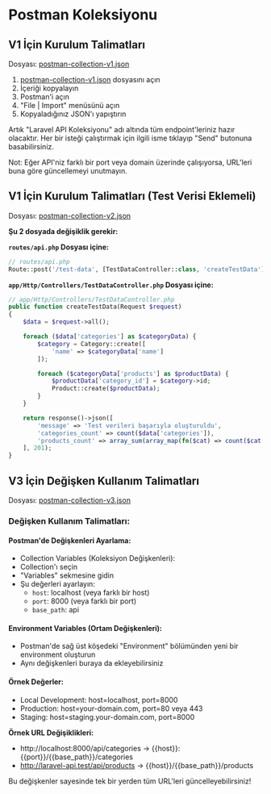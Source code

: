 # Postman Koleksiyonu

## V1 İçin Kurulum Talimatları

Dosyası: [postman-collection-v1.json](postman-collection-v1.json)

1. [postman-collection-v1.json](postman-collection-v1.json) dosyasını açın
2. İçeriği kopyalayın
3. Postman'i açın
4. "File | Import" menüsünü açın
5. Kopyaladığınız JSON'ı yapıştırın

Artık "Laravel API Koleksiyonu" adı altında tüm endpoint'leriniz hazır olacaktır. Her bir isteği çalıştırmak için ilgili isme tıklayıp "Send" butonuna basabilirsiniz.

Not: Eğer API'niz farklı bir port veya domain üzerinde çalışıyorsa, URL'leri buna göre güncellemeyi unutmayın.

## V1 İçin Kurulum Talimatları (Test Verisi Eklemeli)

Dosyası: [postman-collection-v2.json](postman-collection-v2.json)

**Şu 2 dosyada değişiklik gerekir:**

**`routes/api.php` Dosyası içine:**

```php
// routes/api.php
Route::post('/test-data', [TestDataController::class, 'createTestData']);
```

**`app/Http/Controllers/TestDataController.php` Dosyası içine:**

```php
// app/Http/Controllers/TestDataController.php
public function createTestData(Request $request)
{
    $data = $request->all();

    foreach ($data['categories'] as $categoryData) {
        $category = Category::create([
            'name' => $categoryData['name']
        ]);

        foreach ($categoryData['products'] as $productData) {
            $productData['category_id'] = $category->id;
            Product::create($productData);
        }
    }

    return response()->json([
        'message' => 'Test verileri başarıyla oluşturuldu',
        'categories_count' => count($data['categories']),
        'products_count' => array_sum(array_map(fn($cat) => count($cat['products']), $data['categories']))
    ], 201);
}
```

## V3 İçin Değişken Kullanım Talimatları

Dosyası: [postman-collection-v3.json](postman-collection-v3.json)

### Değişken Kullanım Talimatları:

#### Postman'de Değişkenleri Ayarlama:

- Collection Variables (Koleksiyon Değişkenleri):
- Collection'ı seçin
- "Variables" sekmesine gidin
- Şu değerleri ayarlayın:
  - `host`: localhost (veya farklı bir host)
  - `port`: 8000 (veya farklı bir port)
  - `base_path`: api

#### Environment Variables (Ortam Değişkenleri):

- Postman'de sağ üst köşedeki "Environment" bölümünden yeni bir environment oluşturun
- Aynı değişkenleri buraya da ekleyebilirsiniz

#### Örnek Değerler:

- Local Development: host=localhost, port=8000
- Production: host=your-domain.com, port=80 veya 443
- Staging: host=staging.your-domain.com, port=8000

**Örnek URL Değişiklikleri:**

- http://localhost:8000/api/categories → {{host}}:{{port}}/{{base_path}}/categories
- http://laravel-api.test/api/products → {{host}}/{{base_path}}/products

Bu değişkenler sayesinde tek bir yerden tüm URL'leri güncelleyebilirsiniz!
